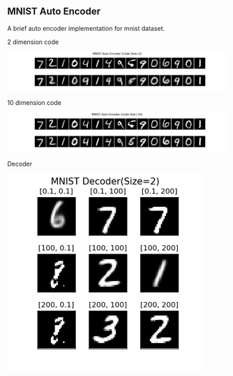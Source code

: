 ## MNIST Auto Encoder

A brief auto encoder implementation for mnist dataset.

2 dimension code

![2 code result](res_img/mnist_2.png)


10 dimension code

![10 code result](res_img/mnist_10.png)

Decoder 

![2 code result](res_img/mnist_decode_2.png)